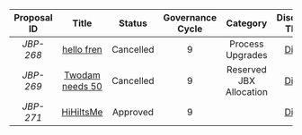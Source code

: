 | Proposal ID | Title | Status | Governance Cycle | Category | Discussion Thread | Data Backup | Voting | Total Votes | For | Against |
| :--: | :--: | :--: | :--: | :--: | :--: | :--: | :--: | :--: | :--: | :--: |
| _JBP-268_ | [hello fren](/GC9/JBP-268.md) | Cancelled | 9 | Process Upgrades | [Discord](https://discord.com/channels/889377541675159602/964601032703352873/1025470055561039892) | [IPFS](https://gateway.pinata.cloud/ipfs/QmXtDqno6QCFXoAeXCpS4cRBkMoJSUHXNWft9qUwKFoB9F) | [Snapshot](https://snapshot.org/#/jigglyjams.eth/proposal/0xe73638d882895240dfc4b5921e8ef4177966e21ad9a41377294bdfa9d0610090) | 0 | 0 | 0 |
| _JBP-269_ | [Twodam needs 50](/GC9/JBP-269.md) | Cancelled | 9 | Reserved JBX Allocation | [Discord](https://discord.com/channels/889377541675159602/964601032703352873/1025470056425066537) | [IPFS](https://gateway.pinata.cloud/ipfs/QmcxFj2TriFz7wu7nPrBYLhJD6UPMt2Xq9hFcpP8vTkZJP) | [Snapshot](https://snapshot.org/#/jigglyjams.eth/proposal/0xbfbb0d730482f7ba56dc15356c260f6d94574d5f2cf9a0e2b87da50042e7f885) | 0 | 0 | 0 |
| _JBP-271_ | [HiHiItsMe](/GC9/JBP-271.md) | Approved | 9 |  | [Discord](https://discord.com/channels/889377541675159602/964601032703352873/1026969421870280834) | [IPFS](https://gateway.pinata.cloud/ipfs/QmRTJe5j82AF1aacdkNetnweA3pZcjwyewGFNXVX3H892P) | [Snapshot](https://snapshot.org/#/jigglyjams.eth/proposal/0x0e0b2654fd453c2ac5827beabdbc5d877b6564df7c3070a66b15c6eff2e3a2d8) | 1 | 1.0 | 0 |